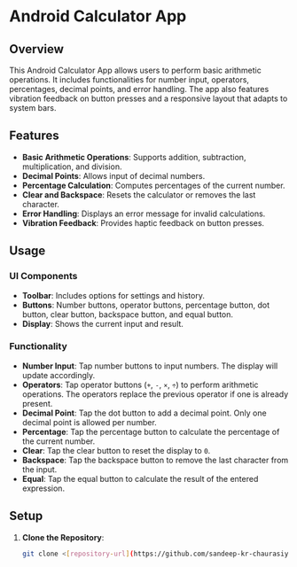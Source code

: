 # Android Calculator App

## Overview

This Android Calculator App allows users to perform basic arithmetic operations. It includes functionalities for number input, operators, percentages, decimal points, and error handling. The app also features vibration feedback on button presses and a responsive layout that adapts to system bars.

## Features


- **Basic Arithmetic Operations**: Supports addition, subtraction, multiplication, and division.
- **Decimal Points**: Allows input of decimal numbers.
- **Percentage Calculation**: Computes percentages of the current number.
- **Clear and Backspace**: Resets the calculator or removes the last character.
- **Error Handling**: Displays an error message for invalid calculations.
- **Vibration Feedback**: Provides haptic feedback on button presses.

## Usage

### UI Components

- **Toolbar**: Includes options for settings and history.
- **Buttons**: Number buttons, operator buttons, percentage button, dot button, clear button, backspace button, and equal button.
- **Display**: Shows the current input and result.

### Functionality

- **Number Input**: Tap number buttons to input numbers. The display will update accordingly.
- **Operators**: Tap operator buttons (`+`, `-`, `×`, `÷`) to perform arithmetic operations. The operators replace the previous operator if one is already present.
- **Decimal Point**: Tap the dot button to add a decimal point. Only one decimal point is allowed per number.
- **Percentage**: Tap the percentage button to calculate the percentage of the current number.
- **Clear**: Tap the clear button to reset the display to `0`.
- **Backspace**: Tap the backspace button to remove the last character from the input.
- **Equal**: Tap the equal button to calculate the result of the entered expression.

## Setup

1. **Clone the Repository**:

   ```bash
   git clone <[repository-url](https://github.com/sandeep-kr-chaurasiya/Calculator.git)>
